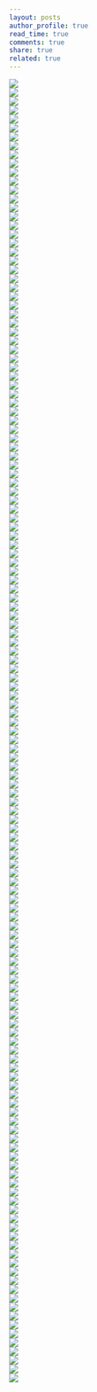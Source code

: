 ```yaml
---
layout: posts
author_profile: true
read_time: true
comments: true
share: true
related: true
---
```


<div class="slick-slideshow">
    <div><img src="/assets/images/container_6/IMG_20200415_100520 (Small).jpg" /></div>
    <div><img src="/assets/images/container_6/IMG_20200417_195528 (Small).jpg" /></div>
    <div><img src="/assets/images/container_6/IMG_20200417_200758 (Small).jpg" /></div>
    <div><img src="/assets/images/container_6/IMG_20200417_200956 (Small).jpg" /></div>
    <div><img src="/assets/images/container_6/IMG_20200417_211202 (Small).jpg" /></div>
    <div><img src="/assets/images/container_6/IMG_20200417_211221 (Small).jpg" /></div>
    <div><img src="/assets/images/container_6/IMG_20200417_211302 (Small).jpg" /></div>
    <div><img src="/assets/images/container_6/IMG_20200417_212749 (Small).jpg" /></div>
    <div><img src="/assets/images/container_6/IMG_20200418_150547 (Small).jpg" /></div>
    <div><img src="/assets/images/container_6/IMG_20200418_162817 (Small).jpg" /></div>
    <div><img src="/assets/images/container_6/IMG_20200418_163201 (Small).jpg" /></div>
    <div><img src="/assets/images/container_6/IMG_20200419_115019 (Small).jpg" /></div>
    <div><img src="/assets/images/container_6/IMG_20200419_130652 (Small).jpg" /></div>
    <div><img src="/assets/images/container_6/IMG_20200419_132703 (Small).jpg" /></div>
    <div><img src="/assets/images/container_6/IMG_20200419_150015 (Small).jpg" /></div>
    <div><img src="/assets/images/container_6/IMG_20200419_153816 (Small).jpg" /></div>
    <div><img src="/assets/images/container_6/IMG_20200419_154037 (Small).jpg" /></div>
    <div><img src="/assets/images/container_6/IMG_20200419_182632 (Small).jpg" /></div>
    <div><img src="/assets/images/container_6/IMG_20200419_204655 (Small).jpg" /></div>
    <div><img src="/assets/images/container_6/IMG_20200420_201506 (Small).jpg" /></div>
    <div><img src="/assets/images/container_6/IMG_20200420_201515 (Small).jpg" /></div>
    <div><img src="/assets/images/container_6/IMG_20200420_224344 (Small).jpg" /></div>
    <div><img src="/assets/images/container_6/IMG_20200420_224403 (Small).jpg" /></div>
    <div><img src="/assets/images/container_6/IMG_20200420_224419 (Small).jpg" /></div>
    <div><img src="/assets/images/container_6/IMG_20200421_020407 (Small).jpg" /></div>
    <div><img src="/assets/images/container_6/IMG_20200421_020422 (Small).jpg" /></div>
    <div><img src="/assets/images/container_6/IMG_20200421_020451 (Small).jpg" /></div>
    <div><img src="/assets/images/container_6/IMG_20200421_023035 (Small).jpg" /></div>
    <div><img src="/assets/images/container_6/IMG_20200421_023049 (Small).jpg" /></div>
    <div><img src="/assets/images/container_6/IMG_20200421_224441 (Small).jpg" /></div>
    <div><img src="/assets/images/container_6/IMG_20200421_224449 (Small).jpg" /></div>
    <div><img src="/assets/images/container_6/IMG_20200421_224600 (Small).jpg" /></div>
    <div><img src="/assets/images/container_6/IMG_20200421_233846 (Small).jpg" /></div>
    <div><img src="/assets/images/container_6/IMG_20200421_233901 (Small).jpg" /></div>
    <div><img src="/assets/images/container_6/IMG_20200422_131701 (Small).jpg" /></div>
    <div><img src="/assets/images/container_6/IMG_20200422_131720 (Small).jpg" /></div>
    <div><img src="/assets/images/container_6/IMG_20200422_161700 (Small).jpg" /></div>
    <div><img src="/assets/images/container_6/IMG_20200422_180339 (Small).jpg" /></div>
    <div><img src="/assets/images/container_6/IMG_20200422_180347 (Small).jpg" /></div>
    <div><img src="/assets/images/container_6/IMG_20200423_175552 (Small).jpg" /></div>
    <div><img src="/assets/images/container_6/IMG_20200423_175607 (Small).jpg" /></div>
    <div><img src="/assets/images/container_6/IMG_20200423_190621 (Small).jpg" /></div>
    <div><img src="/assets/images/container_6/IMG_20200423_210140 (Small).jpg" /></div>
    <div><img src="/assets/images/container_6/IMG_20200424_073859 (Small).jpg" /></div>
    <div><img src="/assets/images/container_6/IMG_20200424_092344 (Small).jpg" /></div>
    <div><img src="/assets/images/container_6/IMG_20200424_092402 (Small).jpg" /></div>
    <div><img src="/assets/images/container_6/IMG_20200424_122831 (Small).jpg" /></div>
    <div><img src="/assets/images/container_6/IMG_20200424_122842 (Small).jpg" /></div>
    <div><img src="/assets/images/container_6/IMG_20200424_144152 (Small).jpg" /></div>
    <div><img src="/assets/images/container_6/IMG_20200424_153739 (Small).jpg" /></div>
    <div><img src="/assets/images/container_6/IMG_20200426_002012 (Small).jpg" /></div>
    <div><img src="/assets/images/container_6/IMG_20200426_002030 (Small).jpg" /></div>
    <div><img src="/assets/images/container_6/IMG_20200426_002154 (Small).jpg" /></div>
    <div><img src="/assets/images/container_6/IMG_20200426_053740 (Small).jpg" /></div>
    <div><img src="/assets/images/container_6/IMG_20200426_053752 (Small).jpg" /></div>
    <div><img src="/assets/images/container_6/IMG_20200426_060302 (Small).jpg" /></div>
    <div><img src="/assets/images/container_6/IMG_20200426_060322 (Small).jpg" /></div>
    <div><img src="/assets/images/container_6/IMG_20200426_085332 (Small).jpg" /></div>
    <div><img src="/assets/images/container_6/IMG_20200426_103842 (Small).jpg" /></div>
    <div><img src="/assets/images/container_6/IMG_20200426_125528 (Small).jpg" /></div>
    <div><img src="/assets/images/container_6/IMG_20200427_195024 (Small).jpg" /></div>
    <div><img src="/assets/images/container_6/IMG_20200427_195108 (Small).jpg" /></div>
    <div><img src="/assets/images/container_6/IMG_20200427_202510 (Small).jpg" /></div>
    <div><img src="/assets/images/container_6/IMG_20200427_203749 (Small).jpg" /></div>
    <div><img src="/assets/images/container_6/IMG_20200428_172718 (Small).jpg" /></div>
    <div><img src="/assets/images/container_6/IMG_20200428_180851 (Small).jpg" /></div>
    <div><img src="/assets/images/container_6/IMG_20200428_181843 (Small).jpg" /></div>
    <div><img src="/assets/images/container_6/IMG_20200428_182514 (Small).jpg" /></div>
    <div><img src="/assets/images/container_6/IMG_20200428_200323 (Small).jpg" /></div>
    <div><img src="/assets/images/container_6/IMG_20200428_200830 (Small).jpg" /></div>
    <div><img src="/assets/images/container_6/IMG_20200428_212809 (Small).jpg" /></div>
    <div><img src="/assets/images/container_6/IMG_20200429_020702 (Small).jpg" /></div>
    <div><img src="/assets/images/container_6/IMG_20200429_020938 (Small).jpg" /></div>
    <div><img src="/assets/images/container_6/IMG_20200429_023348 (Small).jpg" /></div>
    <div><img src="/assets/images/container_6/IMG_20200429_030119 (Small).jpg" /></div>
    <div><img src="/assets/images/container_6/IMG_20200429_030155 (Small).jpg" /></div>
    <div><img src="/assets/images/container_6/IMG_20200429_030428 (Small).jpg" /></div>
    <div><img src="/assets/images/container_6/IMG_20200429_030546 (Small).jpg" /></div>
    <div><img src="/assets/images/container_6/IMG_20200429_194633 (Small).jpg" /></div>
    <div><img src="/assets/images/container_6/IMG_20200429_223228 (Small).jpg" /></div>
    <div><img src="/assets/images/container_6/IMG_20200429_234241 (Small).jpg" /></div>
    <div><img src="/assets/images/container_6/IMG_20200429_234251 (Small).jpg" /></div>
    <div><img src="/assets/images/container_6/IMG_20200429_234301 (Small).jpg" /></div>
    <div><img src="/assets/images/container_6/IMG_20200430_003935 (Small).jpg" /></div>
    <div><img src="/assets/images/container_6/IMG_20200430_004221 (Small).jpg" /></div>
    <div><img src="/assets/images/container_6/IMG_20200430_043142 (Small).jpg" /></div>
    <div><img src="/assets/images/container_6/IMG_20200430_043215 (Small).jpg" /></div>
    <div><img src="/assets/images/container_6/IMG_20200430_043230 (Small).jpg" /></div>
    <div><img src="/assets/images/container_6/IMG_20200430_043259 (Small).jpg" /></div>
    <div><img src="/assets/images/container_6/IMG_20200430_044621 (Small).jpg" /></div>
    <div><img src="/assets/images/container_6/IMG_20200430_060927 (Small).jpg" /></div>
    <div><img src="/assets/images/container_6/IMG_20200430_061338 (Small).jpg" /></div>
    <div><img src="/assets/images/container_6/IMG_20200430_132524 (Small).jpg" /></div>
    <div><img src="/assets/images/container_6/IMG_20200430_132535 (Small).jpg" /></div>
    <div><img src="/assets/images/container_6/IMG_20200430_132559 (Small).jpg" /></div>
    <div><img src="/assets/images/container_6/IMG_20200430_132650 (Small).jpg" /></div>
    <div><img src="/assets/images/container_6/IMG_20200430_165311 (Small).jpg" /></div>
    <div><img src="/assets/images/container_6/IMG_20200430_165330 (Small).jpg" /></div>
    <div><img src="/assets/images/container_6/IMG_20200430_230626 (Small).jpg" /></div>
    <div><img src="/assets/images/container_6/IMG_20200502_113658 (Small).jpg" /></div>
    <div><img src="/assets/images/container_6/IMG_20200502_113833 (Small).jpg" /></div>
    <div><img src="/assets/images/container_6/IMG_20200503_182825 (Small).jpg" /></div>
    <div><img src="/assets/images/container_6/IMG_20200503_182845 (Small).jpg" /></div>
    <div><img src="/assets/images/container_6/IMG_20200503_182853 (Small).jpg" /></div>
    <div><img src="/assets/images/container_6/IMG_20200503_182911 (Small).jpg" /></div>
    <div><img src="/assets/images/container_6/IMG_20200503_183334 (Small).jpg" /></div>
    <div><img src="/assets/images/container_6/IMG_20200503_183344 (Small).jpg" /></div>
    <div><img src="/assets/images/container_6/IMG_20200504_025201 (Small).jpg" /></div>
    <div><img src="/assets/images/container_6/IMG_20200504_025213 (Small).jpg" /></div>
    <div><img src="/assets/images/container_6/IMG_20200504_025813 (Small).jpg" /></div>
    <div><img src="/assets/images/container_6/IMG_20200504_025848 (Small).jpg" /></div>
    <div><img src="/assets/images/container_6/IMG_20200504_055240 (Small).jpg" /></div>
    <div><img src="/assets/images/container_6/IMG_20200504_055255 (Small).jpg" /></div>
    <div><img src="/assets/images/container_6/IMG_20200504_190147 (Small).jpg" /></div>
    <div><img src="/assets/images/container_6/IMG_20200504_200340 (Small).jpg" /></div>
    <div><img src="/assets/images/container_6/IMG_20200504_200451 (Small).jpg" /></div>
    <div><img src="/assets/images/container_6/IMG_20200504_200857 (Small).jpg" /></div>
    <div><img src="/assets/images/container_6/IMG_20200505_151353 (Small).jpg" /></div>
    <div><img src="/assets/images/container_6/IMG_20200505_194628 (Small).jpg" /></div>
    <div><img src="/assets/images/container_6/IMG_20200505_194710 (Small).jpg" /></div>
    <div><img src="/assets/images/container_6/IMG_20200505_235719 (Small).jpg" /></div>
    <div><img src="/assets/images/container_6/IMG_20200505_235835 (Small).jpg" /></div>
    <div><img src="/assets/images/container_6/IMG_20200506_012928 (Small).jpg" /></div>
    <div><img src="/assets/images/container_6/IMG_20200506_125332 (Small).jpg" /></div>
    <div><img src="/assets/images/container_6/IMG_20200506_204607 (Small).jpg" /></div>
    <div><img src="/assets/images/container_6/IMG_20200506_204611 (Small).jpg" /></div>
    <div><img src="/assets/images/container_6/IMG_20200506_204645 (Small).jpg" /></div>
    <div><img src="/assets/images/container_6/IMG_20200507_010205 (Small).jpg" /></div>
    <div><img src="/assets/images/container_6/IMG_20200507_203549 (Small).jpg" /></div>
    <div><img src="/assets/images/container_6/IMG_20200507_203749 (Small).jpg" /></div>
    <div><img src="/assets/images/container_6/IMG_20200507_213248 (Small).jpg" /></div>
    <div><img src="/assets/images/container_6/IMG_20200509_222728 (Small).jpg" /></div>
    <div><img src="/assets/images/container_6/IMG_20200511_193709 (Small).jpg" /></div>
    <div><img src="/assets/images/container_6/IMG_20200515_201858 (Small).jpg" /></div>
    <div><img src="/assets/images/container_6/IMG_20200515_201915 (Small).jpg" /></div>
    <div><img src="/assets/images/container_6/IMG_20200515_204125 (Small).jpg" /></div>
    <div><img src="/assets/images/container_6/IMG_20200516_160607 (Small).jpg" /></div>
    <div><img src="/assets/images/container_6/IMG_20200516_160617 (Small).jpg" /></div>
    <div><img src="/assets/images/container_6/IMG_20200516_160622 (Small).jpg" /></div>
    <div><img src="/assets/images/container_6/IMG_20200516_164109 (Small).jpg" /></div>
    <div><img src="/assets/images/container_6/IMG_20200518_162217 (Small).jpg" /></div>
    <div><img src="/assets/images/container_6/IMG_20200518_162221 (Small).jpg" /></div>
    <div><img src="/assets/images/container_6/IMG_20200518_162226 (Small).jpg" /></div>
    <div><img src="/assets/images/container_6/IMG_20200518_162230 (Small).jpg" /></div>
    <div><img src="/assets/images/container_6/IMG_20200518_163129 (Small).jpg" /></div>
    <div><img src="/assets/images/container_6/IMG_20200518_163634 (Small).jpg" /></div>
    <div><img src="/assets/images/container_6/IMG_20200518_192114 (Small).jpg" /></div>
</div>
